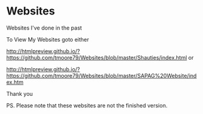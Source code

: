 # Websites
Websites I've done in the past

To View My Websites goto either

http://htmlpreview.github.io/?https://github.com/tmoore79/Websites/blob/master/Shauties/index.html or

http://htmlpreview.github.io/?https://github.com/tmoore79/Websites/blob/master/SAPAG%20Website/index.htm

Thank you

PS. Please note that these websites are not the finished version. 
